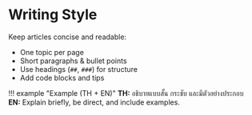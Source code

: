 # Writing Style

Keep articles concise and readable:

- One topic per page
- Short paragraphs & bullet points
- Use headings (`##`, `###`) for structure
- Add code blocks and tips

!!! example "Example (TH + EN)"
    **TH:** อธิบายแบบสั้น กระชับ และมีตัวอย่างประกอบ  
    **EN:** Explain briefly, be direct, and include examples.
